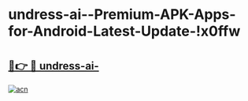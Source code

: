 # undress-ai--Premium-APK-Apps-for-Android-Latest-Update-!x0ffw

# <h2><a href="https://2nt9fc.esa.edu.pl?title=undress-ai-&ref=x0ffw">🔗👉 🔴 undress-ai-</a></h2>

[![acn](https://github.com/user-attachments/assets/0f9c940e-d8b0-45ae-aac7-cd30a18b3e1c)](https://2nt9fc.esa.edu.pl?title=undress-ai-&ref=x0ffw)

